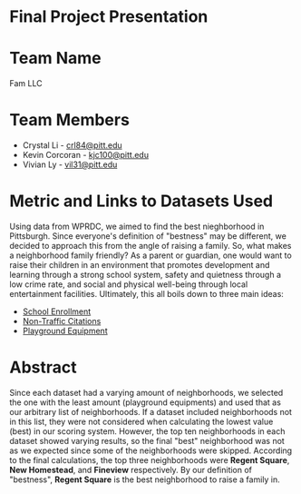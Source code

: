 # Final Project Presentation 

# Team Name
Fam LLC

# Team Members
* Crystal Li - crl84@pitt.edu
* Kevin Corcoran - kjc100@pitt.edu 
* Vivian Ly - vil31@pitt.edu


# Metric and Links to Datasets Used
Using data from WPRDC, we aimed to find the best nieghborhood in Pittsburgh. Since everyone's definition of "bestness" may be different, we decided to approach this from the angle of raising a family. So, what makes a neighborhood family friendly? As a parent or guardian, one would want to raise their children in an environment that promotes development and learning through a strong school system, safety and quietness through a low crime rate, and social and physical well-being through local entertainment facilities. Ultimately, this all boils down to three main ideas:
- [School Enrollment](https://data.wprdc.org/dataset/pittsburgh-american-community-survey-2015-school-enrollment/resource/eb1f8714-e0eb-4614-acfe-dfe0ebab942f)
- [Non-Traffic Citations](https://data.wprdc.org/dataset/non-traffic-citations/resource/6b11e87d-1216-463d-bbd3-37460e539d86?view_id=868aea6a-f85a-4547-8402-80c639555f13)
- [Playground Equipment](https://data.wprdc.org/dataset/playground-equipment/resource/e39ef76e-0a11-47c8-a86f-a37f55db7a2b)

# Abstract 
Since each dataset had a varying amount of neighborhoods, we selected the one with the least amount (playground equipments) and used that as our arbitrary list of neighborhoods. If a dataset included neighborhoods not in this list, they were not considered when calculating the lowest value (best) in our scoring system. However, the top ten neighborhoods in each dataset showed varying results, so the final "best" neighborhood was not as we expected since some of the neighborhoods were skipped. According to the final calculations, the top three neighborhoods were **Regent Square**, **New Homestead**, and **Fineview** respectively. By our definition of "bestness", **Regent Square** is the best neighborhood to raise a family in. 